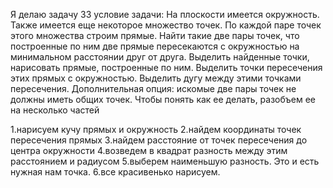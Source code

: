 Я делаю задачу 33
условие задачи:
На плоскости имеется окружность. Также имеется еще некоторое множество точек.
По каждой паре точек этого множества строим прямые. Найти такие две пары точек,
что построенные по ним две прямые пересекаются с окружностью на минимальном
расстоянии друг от друга. Выделить найденные точки, нарисовать прямые,
построенные по ним. Выделить точки пересечения этих прямых с окружностью.
Выделить дугу между этими точками пересечения. Дополнительная опция: искомые
две пары точек не должны иметь общих точек.
Чтобы понять как ее делать, разобъем ее на несколько частей

1.нарисуем кучу прямых и окружность
2.найдем координаты точек пересечения прямых
3.найдем расстояние от точек пересечения до центра окружности
4.возведем в квадрат разность между этим расстоянием и радиусом
5.выберем наименьшую разность. Это и есть нужная нам точка.
6.все красивенько нарисуем.